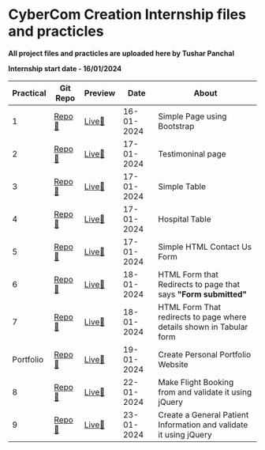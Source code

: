 # CyberCom Creation Internship files and practicles

**All project files and practicles are uploaded here by Tushar Panchal**

**Internship start date - 16/01/2024**

| Practical | Git Repo                                                                     | Preview                                                            | Date       | About                                                                |
| --------- | ---------------------------------------------------------------------------- | ------------------------------------------------------------------ | ---------- | -------------------------------------------------------------------- |
| 1         | [Repo📁](https://github.com/Tushar0761/Cybercom/tree/main/Practicle_1_16-01) | [Live🚀](https://tushar0761.github.io/Cybercom/Practicle_1_16-01/) | 16-01-2024 | Simple Page using Bootstrap                                          |
| 2         | [Repo📁](https://github.com/Tushar0761/Cybercom/tree/main/Practicle_2_17-1)  | [Live🚀](https://tushar0761.github.io/Cybercom/Practicle_2_17-1/)  | 17-01-2024 | Testimoninal page                                                    |
| 3         | [Repo📁](https://github.com/Tushar0761/Cybercom/tree/main/Practicle_3_17-01) | [Live🚀](https://tushar0761.github.io/Cybercom/Practicle_3_17-01/) | 17-01-2024 | Simple Table                                                         |
| 4         | [Repo📁](https://github.com/Tushar0761/Cybercom/tree/main/Practicle_4_17-1)  | [Live🚀](https://tushar0761.github.io/Cybercom/Practicle_4_17-1/)  | 17-01-2024 | Hospital Table                                                       |
| 5         | [Repo📁](https://github.com/Tushar0761/Cybercom/tree/main/Practicle_5_17-1)  | [Live🚀](https://tushar0761.github.io/Cybercom/Practicle_5_17-1/)  | 17-01-2024 | Simple HTML Contact Us Form                                          |
| 6         | [Repo📁](https://github.com/Tushar0761/Cybercom/tree/main/Practicle_6_18-1)  | [Live🚀](https://tushar0761.github.io/Cybercom/Practicle_6_18-1/)  | 18-01-2024 | HTML Form that Redirects to page that says **"Form submitted"**      |
| 7         | [Repo📁](https://github.com/Tushar0761/Cybercom/tree/main/Practicle_7_18-1)  | [Live🚀](https://tushar0761.github.io/Cybercom/Practicle_7_18-1/)  | 18-01-2024 | HTML Form That redirects to page where details shown in Tabular form |
| Portfolio | [Repo📁](https://github.com/Tushar0761/Cybercom-portfolio)                   | [Live🚀](https://tushar0761.github.io/Cybercom-portfolio/)         | 19-01-2024 | Create Personal Portfolio Website                                    |
| 8         | [Repo📁](https://github.com/Tushar0761/Flight-Booking-Form)                  | [Live🚀](https://tushar0761.github.io/Flight-Booking-Form/)        | 22-01-2024 | Make Flight Booking from and validate it using jQuery                |
| 9         | [Repo📁](https://github.com/Tushar0761/Cybercom/tree/main/Practicle_9_23-1)  | [Live🚀](https://tushar0761.github.io/Cybercom/Practicle_9_23-1/)  | 23-01-2024 | Create a General Patient Information and validate it using jQuery    |
